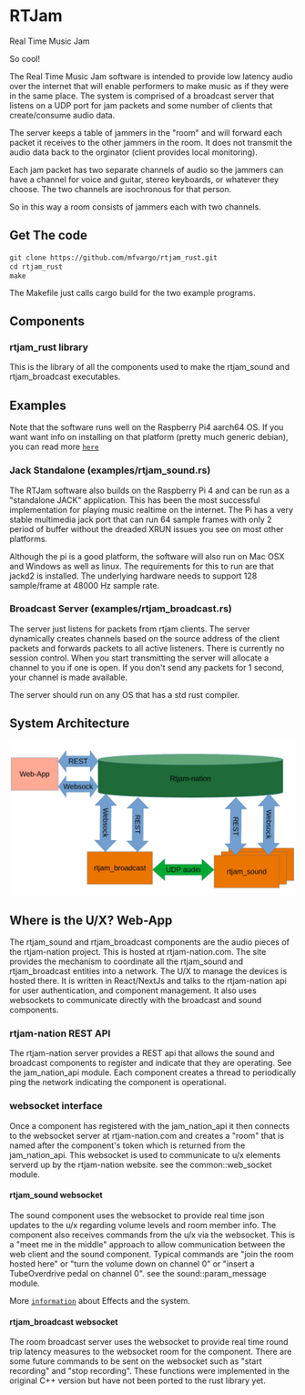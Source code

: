 # RTJam

Real Time Music Jam

So cool!

The Real Time Music Jam software is intended to provide low latency audio over the internet that will enable performers to make music as if they were in the same place. The system is comprised of a broadcast server that listens on a UDP port for jam packets and some number of clients that create/consume audio data.

The server keeps a table of jammers in the "room" and will forward each packet it receives to the other jammers in the room. It does not transmit the audio data back to the orginator (client provides local monitoring).

Each jam packet has two separate channels of audio so the jammers can have a channel for voice and guitar, stereo keyboards, or whatever they choose. The two channels are isochronous for that person.

So in this way a room consists of jammers each with two channels.

## Get The code

```
git clone https://github.com/mfvargo/rtjam_rust.git
cd rtjam_rust
make
```

The Makefile just calls cargo build for the two example programs.

## Components

### rtjam_rust library

This is the library of all the components used to make the rtjam_sound and rtjam_broadcast executables.

## Examples

Note that the software runs well on the Raspberry Pi4 aarch64 OS. If you want want info on installing on that platform (pretty much generic debian), you can read more
[`here`](docs/Pi%2064bit%20aarch64%20setup.md)

### Jack Standalone (examples/rtjam_sound.rs)

The RTJam software also builds on the Raspberry Pi 4 and can be run as a "standalone JACK" application. This has been the most successful implementation for playing music realtime on the internet. The Pi has a very stable multimedia jack port that can run 64 sample frames with only 2 period of buffer without the dreaded XRUN issues you see on most other platforms.

Although the pi is a good platform, the software will also run on Mac OSX and Windows as well as linux.
The requirements for this to run are that jackd2 is installed. The underlying hardware needs to support 128 sample/frame at 48000 Hz sample rate.

### Broadcast Server (examples/rtjam_broadcast.rs)

The server just listens for packets from rtjam clients. The server dynamically creates channels based on the source address of the client packets and forwards packets to all active listeners. There is currently no session control. When you start transmitting the server will allocate a channel to you if one is open. If you don't send any packets for 1 second, your channel is made available.

The server should run on any OS that has a std rust compiler.

## System Architecture

![Architecture](docs/system_diagram.png)

## Where is the U/X? Web-App

The rtjam_sound and rtjam_broadcast components are the audio pieces of the rtjam-nation project. This is hosted at rtjam-nation.com. The site provides the mechanism to coordinate all the rtjam_sound and rtjam_broadcast entities into a network. The U/X to manage the devices is hosted there.
It is written in React/NextJs and talks to the rtjam-nation api for user authentication, and component
management. It also uses websockets to communicate directly with the broadcast and sound components.

### rtjam-nation REST API

The rtjam-nation server provides a REST api that allows the sound and broadcast components to
register and indicate that they are operating. See the jam_nation_api module. Each component creates a thread to periodically ping the network indicating the component is operational.

### websocket interface

Once a component has registered with the jam_nation_api it then connects to the websocket server at rtjam-nation.com and creates a "room" that is named after the component's token which is
returned from the jam_nation_api. This websocket is used to communicate to u/x elements serverd
up by the rtjam-nation website. see the common::web_socket module.

#### rtjam_sound websocket

The sound component uses the websocket to provide real time json updates to the u/x regarding volume levels and room member info. The component also receives commands from the u/x via the websocket. This
is a "meet me in the middle" approach to allow communication between the web client and the sound
component. Typical commands are "join the room hosted here" or "turn the volume down on channel 0" or
"insert a TubeOverdrive pedal on channel 0". see the sound::param_message module.

More [`information`](docs/pedals.md) about Effects and the system.

#### rtjam_broadcast websocket

The room broadcast server uses the websocket to provide real time round trip latency measures to the
websocket room for the component. There are some future commands to be sent on the websocket
such as "start recording" and "stop recording". These functions were implemented in the original C++
version but have not been ported to the rust library yet.
